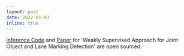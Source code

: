 ```yaml
---
layout: post
date: 2022-01-03
inline: true
---
```


[Inference Code]() and [Paper]() for 'Weakly Supervised Approach for Joint Object and Lane Marking Detection' are open sourced.